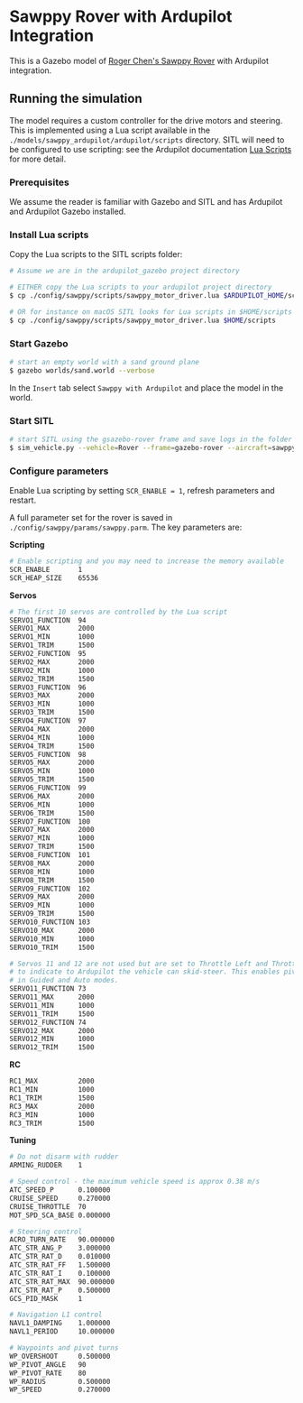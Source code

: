 # Sawppy Rover with Ardupilot Integration

This is a Gazebo model of [Roger Chen's Sawppy Rover](https://github.com/Roger-random/Sawppy_Rover) with Ardupilot integration.

## Running the simulation

The model requires a custom controller for the drive motors and steering.
This is implemented using a Lua script available in the 
`./models/sawppy_ardupilot/ardupilot/scripts` directory. SITL will need
to be configured to use scripting: see the Ardupilot documentation [Lua Scripts](https://ardupilot.org/rover/docs/common-lua-scripts.html?highlight=lua#lua-scripts) for more detail.

### Prerequisites

We assume the reader is familiar with Gazebo and SITL and has Ardupilot and
Ardupilot Gazebo installed.

### Install Lua scripts

Copy the Lua scripts to the SITL scripts folder:

```bash
# Assume we are in the ardupilot_gazebo project directory

# EITHER copy the Lua scripts to your ardupilot project directory
$ cp ./config/sawppy/scripts/sawppy_motor_driver.lua $ARDUPILOT_HOME/scripts

# OR for instance on macOS SITL looks for Lua scripts in $HOME/scripts
$ cp ./config/sawppy/scripts/sawppy_motor_driver.lua $HOME/scripts
```

### Start Gazebo

```bash
# start an empty world with a sand ground plane
$ gazebo worlds/sand.world --verbose 
```

In the `Insert` tab select `Sawppy with Ardupilot` and place the model in the world.

### Start SITL

```bash
# start SITL using the gsazebo-rover frame and save logs in the folder ./sawppy
$ sim_vehicle.py --vehicle=Rover --frame=gazebo-rover --aircraft=sawppy --console --map
```

### Configure parameters

Enable Lua scripting by setting `SCR_ENABLE = 1`, refresh parameters and restart. 

A full parameter set for the rover is saved in `./config/sawppy/params/sawppy.parm`.
The key parameters are:

**Scripting**

```bash
# Enable scripting and you may need to increase the memory available
SCR_ENABLE       1
SCR_HEAP_SIZE    65536
```

**Servos**

```bash
# The first 10 servos are controlled by the Lua script
SERVO1_FUNCTION  94
SERVO1_MAX       2000
SERVO1_MIN       1000
SERVO1_TRIM      1500
SERVO2_FUNCTION  95
SERVO2_MAX       2000
SERVO2_MIN       1000
SERVO2_TRIM      1500
SERVO3_FUNCTION  96
SERVO3_MAX       2000
SERVO3_MIN       1000
SERVO3_TRIM      1500
SERVO4_FUNCTION  97
SERVO4_MAX       2000
SERVO4_MIN       1000
SERVO4_TRIM      1500
SERVO5_FUNCTION  98
SERVO5_MAX       2000
SERVO5_MIN       1000
SERVO5_TRIM      1500
SERVO6_FUNCTION  99
SERVO6_MAX       2000
SERVO6_MIN       1000
SERVO6_TRIM      1500
SERVO7_FUNCTION  100
SERVO7_MAX       2000
SERVO7_MIN       1000
SERVO7_TRIM      1500
SERVO8_FUNCTION  101
SERVO8_MAX       2000
SERVO8_MIN       1000
SERVO8_TRIM      1500
SERVO9_FUNCTION  102
SERVO9_MAX       2000
SERVO9_MIN       1000
SERVO9_TRIM      1500
SERVO10_FUNCTION 103
SERVO10_MAX      2000
SERVO10_MIN      1000
SERVO10_TRIM     1500

# Servos 11 and 12 are not used but are set to Throttle Left and Throttle Right
# to indicate to Ardupilot the vehicle can skid-steer. This enables pivot turns
# in Guided and Auto modes.
SERVO11_FUNCTION 73
SERVO11_MAX      2000
SERVO11_MIN      1000
SERVO11_TRIM     1500
SERVO12_FUNCTION 74
SERVO12_MAX      2000
SERVO12_MIN      1000
SERVO12_TRIM     1500
```

**RC**

```bash
RC1_MAX          2000
RC1_MIN          1000
RC1_TRIM         1500
RC3_MAX          2000
RC3_MIN          1000
RC3_TRIM         1500
```

**Tuning**

```bash
# Do not disarm with rudder 
ARMING_RUDDER    1

# Speed control - the maximum vehicle speed is approx 0.38 m/s
ATC_SPEED_P      0.100000
CRUISE_SPEED     0.270000
CRUISE_THROTTLE  70
MOT_SPD_SCA_BASE 0.000000

# Steering control
ACRO_TURN_RATE   90.000000
ATC_STR_ANG_P    3.000000
ATC_STR_RAT_D    0.010000
ATC_STR_RAT_FF   1.500000
ATC_STR_RAT_I    0.100000
ATC_STR_RAT_MAX  90.000000
ATC_STR_RAT_P    0.500000
GCS_PID_MASK     1

# Navigation L1 control 
NAVL1_DAMPING    1.000000
NAVL1_PERIOD     10.000000

# Waypoints and pivot turns
WP_OVERSHOOT     0.500000
WP_PIVOT_ANGLE   90
WP_PIVOT_RATE    80
WP_RADIUS        0.500000
WP_SPEED         0.270000
```